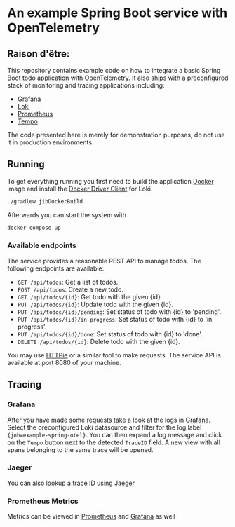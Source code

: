 # An example Spring Boot service with OpenTelemetry

## Raison d'être:

This repository contains example code on how to integrate a basic Spring Boot todo application with OpenTelemetry. It
also ships with a preconfigured stack of monitoring and tracing applications including:

* [Grafana](https://grafana.com)
* [Loki](https://grafana.com/oss/loki)
* [Prometheus](https://prometheus.io)
* [Tempo](https://grafana.com/oss/tempo)

The code presented here is merely for demonstration purposes, do not use it in production environments.

## Running

To get everything running you first need to build the application
[Docker](https://www.docker.com) image and install
the [Docker Driver Client](https://grafana.com/docs/loki/latest/clients/docker-driver/) for Loki.

```bash
./gradlew jibDockerBuild
```

Afterwards you can start the system with

```bash
docker-compose up
```

### Available endpoints

The service provides a reasonable REST API to manage todos. The following endpoints are available:

* `GET /api/todos`: Get a list of todos.
* `POST /api/todos`: Create a new todo.
* `GET /api/todos/{id}`: Get todo with the given {id}.
* `PUT /api/todos/{id}`: Update todo with the given {id}.
* `PUT /api/todos/{id}/pending`: Set status of todo with {id} to 'pending'.
* `PUT /api/todos/{id}/in-progress`: Set status of todo with {id} to 'in progress'.
* `PUT /api/todos/{id}/done`: Set status of todo with {id} to 'done'.
* `DELETE /api/todos/{id}`: Delete todo with the given {id}.

You may use [HTTPie](https://httpie.io/docs/cli) or a similar tool to make requests. The service API is available at
port 8080 of your machine.

## Tracing

### Grafana

After you have made some requests take a look at the logs in [Grafana](http://localhost:3000/explore). Select the
preconfigured Loki datasource and filter for the log label `{job=example-spring-otel}`. You can then expand a log
message and click on the `Tempo` button next to the detected `TraceID` field. A new view with all spans belonging to the
same trace will be opened.

### Jaeger

You can also lookup a trace ID using [Jaeger](http://localhost:16686/search)

### Prometheus Metrics

Metrics can be viewed in
[Prometheus](http://localhost:9090/graph?g0.expr=http_server_requests_seconds_count%7Bjob%3D%22example-spring-otel%22%7D&g0.tab=1&g0.stacked=0&g0.show_exemplars=0&g0.range_input=1h)
and [Grafana](http://localhost:3000/explore?orgId=1&left=%5B%22now-1h%22,%22now%22,%22Prometheus%22,%7B%22expr%22:%22http_server_requests_seconds_count%22,%22requestId%22:%22Q-0a6b4a46-2eeb-428a-b98d-0170a5fe4900-0A%22%7D%5D)
as well
